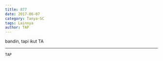 ```yaml
---
title: 877
date: 2017-06-07
category: Tanya-SC
tags: Lainnya
author: TAP
---
```


bandin, tapi ikut TA

---



`TAP`
